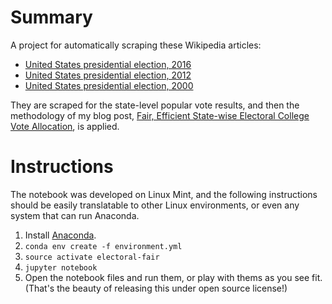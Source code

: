 Summary
=======

A project for automatically scraping these Wikipedia articles:

* [United States presidential election, 2016](https://en.wikipedia.org/wiki/United_States_presidential_election,_2016)
* [United States presidential election, 2012](https://en.wikipedia.org/wiki/United_States_presidential_election,_2012)
* [United States presidential election, 2000](https://en.wikipedia.org/wiki/United_States_presidential_election,_2000)

They are scraped for the state-level popular vote results, and then the methodology of my blog post,
[Fair, Efficient State-wise Electoral College Vote Allocation](https://dalevisser.wordpress.com/2016/12/08/fair-efficient-state-wise-electoral-college-vote-allocation/), is applied.

Instructions
============

The notebook was developed on Linux Mint, and the following instructions
should be easily translatable to other Linux environments, or even any system
that can run Anaconda.

1. Install [Anaconda](https://www.continuum.io/why-anaconda).
2. `conda env create -f environment.yml`
3. `source activate electoral-fair`
4. `jupyter notebook`
5. Open the notebook files and run them, or play with thems as you see fit.
   (That's the beauty of releasing this under open source license!)

